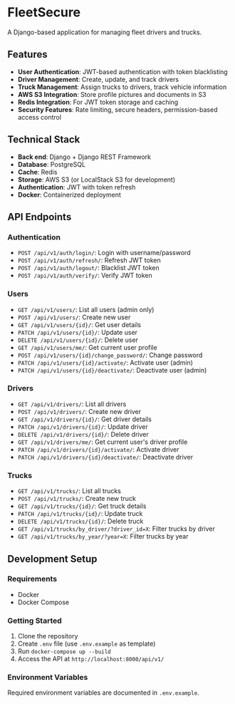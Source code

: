 # FleetSecure

A Django-based application for managing fleet drivers and trucks.

## Features

- **User Authentication**: JWT-based authentication with token blacklisting
- **Driver Management**: Create, update, and track drivers
- **Truck Management**: Assign trucks to drivers, track vehicle information
- **AWS S3 Integration**: Store profile pictures and documents in S3
- **Redis Integration**: For JWT token storage and caching
- **Security Features**: Rate limiting, secure headers, permission-based access control

## Technical Stack

- **Back end**: Django + Django REST Framework
- **Database**: PostgreSQL
- **Cache**: Redis
- **Storage**: AWS S3 (or LocalStack S3 for development)
- **Authentication**: JWT with token refresh
- **Docker**: Containerized deployment

## API Endpoints

### Authentication

- `POST /api/v1/auth/login/`: Login with username/password
- `POST /api/v1/auth/refresh/`: Refresh JWT token
- `POST /api/v1/auth/logout/`: Blacklist JWT token
- `POST /api/v1/auth/verify/`: Verify JWT token

### Users

- `GET /api/v1/users/`: List all users (admin only)
- `POST /api/v1/users/`: Create new user
- `GET /api/v1/users/{id}/`: Get user details
- `PATCH /api/v1/users/{id}/`: Update user
- `DELETE /api/v1/users/{id}/`: Delete user
- `GET /api/v1/users/me/`: Get current user profile
- `POST /api/v1/users/{id}/change_password/`: Change password
- `PATCH /api/v1/users/{id}/activate/`: Activate user (admin)
- `PATCH /api/v1/users/{id}/deactivate/`: Deactivate user (admin)

### Drivers

- `GET /api/v1/drivers/`: List all drivers
- `POST /api/v1/drivers/`: Create new driver
- `GET /api/v1/drivers/{id}/`: Get driver details
- `PATCH /api/v1/drivers/{id}/`: Update driver
- `DELETE /api/v1/drivers/{id}/`: Delete driver
- `GET /api/v1/drivers/me/`: Get current user's driver profile
- `PATCH /api/v1/drivers/{id}/activate/`: Activate driver
- `PATCH /api/v1/drivers/{id}/deactivate/`: Deactivate driver

### Trucks

- `GET /api/v1/trucks/`: List all trucks
- `POST /api/v1/trucks/`: Create new truck
- `GET /api/v1/trucks/{id}/`: Get truck details
- `PATCH /api/v1/trucks/{id}/`: Update truck
- `DELETE /api/v1/trucks/{id}/`: Delete truck
- `GET /api/v1/trucks/by_driver/?driver_id=X`: Filter trucks by driver
- `GET /api/v1/trucks/by_year/?year=X`: Filter trucks by year

## Development Setup

### Requirements

- Docker
- Docker Compose

### Getting Started

1. Clone the repository
2. Create `.env` file (use `.env.example` as template)
3. Run `docker-compose up --build`
4. Access the API at `http://localhost:8000/api/v1/`

### Environment Variables

Required environment variables are documented in `.env.example`.
